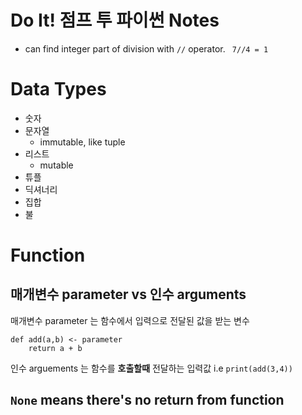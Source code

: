 # Do It! 점프 투 파이썬 Notes

- can find integer part of division with `//` operator. ` 7//4 = 1`


# Data Types
- 숫자
- 문자열
  - immutable, like tuple
- 리스트
  - mutable
- 튜플
- 딕셔너리
- 집합
- 불


# Function
## 매개변수 parameter vs 인수 arguments
매개변수 parameter 는 함수에서 입력으로 전달된 값을 받는 변수
```
def add(a,b) <- parameter
    return a + b
```

인수 arguements 는 함수를 **호출할때** 전달하는 입력값 i.e `print(add(3,4))`


## `None` means there's no return from function


